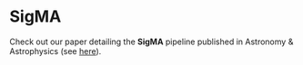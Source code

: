 # SigMA

Check out our paper detailing the **SigMA** pipeline published in Astronomy & Astrophysics (see [here](https://www.aanda.org/articles/aa/full_html/2023/09/aa43690-22/aa43690-22.html)).
